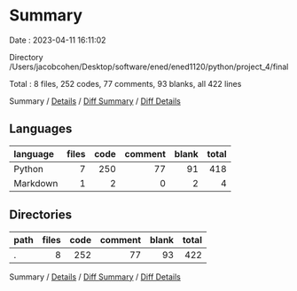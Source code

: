 # Summary

Date : 2023-04-11 16:11:02

Directory /Users/jacobcohen/Desktop/software/ened/ened1120/python/project_4/final

Total : 8 files,  252 codes, 77 comments, 93 blanks, all 422 lines

Summary / [Details](details.md) / [Diff Summary](diff.md) / [Diff Details](diff-details.md)

## Languages
| language | files | code | comment | blank | total |
| :--- | ---: | ---: | ---: | ---: | ---: |
| Python | 7 | 250 | 77 | 91 | 418 |
| Markdown | 1 | 2 | 0 | 2 | 4 |

## Directories
| path | files | code | comment | blank | total |
| :--- | ---: | ---: | ---: | ---: | ---: |
| . | 8 | 252 | 77 | 93 | 422 |

Summary / [Details](details.md) / [Diff Summary](diff.md) / [Diff Details](diff-details.md)
